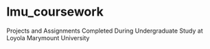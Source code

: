 # lmu_coursework
Projects and Assignments Completed During Undergraduate Study at Loyola Marymount University
